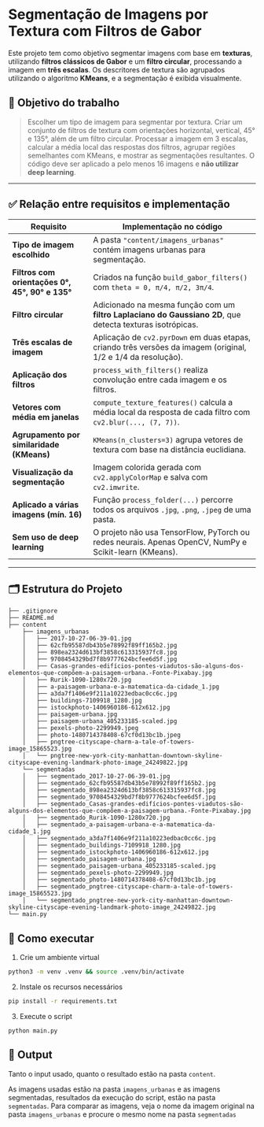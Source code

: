 # Segmentação de Imagens por Textura com Filtros de Gabor

Este projeto tem como objetivo segmentar imagens com base em **texturas**, utilizando **filtros clássicos de Gabor** e um **filtro circular**, processando a imagem em **três escalas**. Os descritores de textura são agrupados utilizando o algoritmo **KMeans**, e a segmentação é exibida visualmente.

## 📌 Objetivo do trabalho

> Escolher um tipo de imagem para segmentar por textura. Criar um conjunto de filtros de textura com orientações horizontal, vertical, 45° e 135°, além de um filtro circular. Processar a imagem em 3 escalas, calcular a média local das respostas dos filtros, agrupar regiões semelhantes com KMeans, e mostrar as segmentações resultantes. O código deve ser aplicado a pelo menos 16 imagens e **não utilizar deep learning**.

---

## ✅ Relação entre requisitos e implementação

| Requisito | Implementação no código |
|----------|--------------------------|
| **Tipo de imagem escolhido** | A pasta `"content/imagens_urbanas"` contém imagens urbanas para segmentação. |
| **Filtros com orientações 0°, 45°, 90° e 135°** | Criados na função `build_gabor_filters()` com `theta = 0, π/4, π/2, 3π/4`. |
| **Filtro circular** | Adicionado na mesma função com um **filtro Laplaciano do Gaussiano 2D**, que detecta texturas isotrópicas. |
| **Três escalas de imagem** | Aplicação de `cv2.pyrDown` em duas etapas, criando três versões da imagem (original, 1/2 e 1/4 da resolução). |
| **Aplicação dos filtros** | `process_with_filters()` realiza convolução entre cada imagem e os filtros. |
| **Vetores com média em janelas** | `compute_texture_features()` calcula a média local da resposta de cada filtro com `cv2.blur(..., (7, 7))`. |
| **Agrupamento por similaridade (KMeans)** | `KMeans(n_clusters=3)` agrupa vetores de textura com base na distância euclidiana. |
| **Visualização da segmentação** | Imagem colorida gerada com `cv2.applyColorMap` e salva com `cv2.imwrite`. |
| **Aplicado a várias imagens (mín. 16)** | Função `process_folder(...)` percorre todos os arquivos `.jpg`, `.png`, `.jpeg` de uma pasta. |
| **Sem uso de deep learning** | O projeto não usa TensorFlow, PyTorch ou redes neurais. Apenas OpenCV, NumPy e Scikit-learn (KMeans). |

---

## 🗂 Estrutura do Projeto 

```plain text
├── .gitignore
├── README.md
├── content
    ├── imagens_urbanas
    │   ├── 2017-10-27-06-39-01.jpg
    │   ├── 62cfb95587db43b5e78992f89ff165b2.jpg
    │   ├── 898ea2324d613bf3858c613315937fc8.jpg
    │   ├── 9708454329bd7f8b9777624bcfee6d5f.jpg
    │   ├── Casas-grandes-edifícios-pontes-viadutos-são-alguns-dos-elementos-que-compõem-a-paisagem-urbana.-Fonte-Pixabay.jpg
    │   ├── Rurik-1090-1280x720.jpg
    │   ├── a-paisagem-urbana-e-a-matematica-da-cidade_1.jpg
    │   ├── a3da7f1406e9f211a10223edbac0cc6c.jpg
    │   ├── buildings-7109918_1280.jpg
    │   ├── istockphoto-1406960186-612x612.jpg
    │   ├── paisagem-urbana.jpg
    │   ├── paisagem-urbana_405233185-scaled.jpg
    │   ├── pexels-photo-2299949.jpeg
    │   ├── photo-1480714378408-67cf0d13bc1b.jpeg
    │   ├── pngtree-cityscape-charm-a-tale-of-towers-image_15865523.jpg
    │   └── pngtree-new-york-city-manhattan-downtown-skyline-cityscape-evening-landmark-photo-image_24249822.jpg
    └── segmentadas
    │   ├── segmentado_2017-10-27-06-39-01.jpg
    │   ├── segmentado_62cfb95587db43b5e78992f89ff165b2.jpg
    │   ├── segmentado_898ea2324d613bf3858c613315937fc8.jpg
    │   ├── segmentado_9708454329bd7f8b9777624bcfee6d5f.jpg
    │   ├── segmentado_Casas-grandes-edifícios-pontes-viadutos-são-alguns-dos-elementos-que-compõem-a-paisagem-urbana.-Fonte-Pixabay.jpg
    │   ├── segmentado_Rurik-1090-1280x720.jpg
    │   ├── segmentado_a-paisagem-urbana-e-a-matematica-da-cidade_1.jpg
    │   ├── segmentado_a3da7f1406e9f211a10223edbac0cc6c.jpg
    │   ├── segmentado_buildings-7109918_1280.jpg
    │   ├── segmentado_istockphoto-1406960186-612x612.jpg
    │   ├── segmentado_paisagem-urbana.jpg
    │   ├── segmentado_paisagem-urbana_405233185-scaled.jpg
    │   ├── segmentado_pexels-photo-2299949.jpg
    │   ├── segmentado_photo-1480714378408-67cf0d13bc1b.jpg
    │   ├── segmentado_pngtree-cityscape-charm-a-tale-of-towers-image_15865523.jpg
    │   └── segmentado_pngtree-new-york-city-manhattan-downtown-skyline-cityscape-evening-landmark-photo-image_24249822.jpg
└── main.py
```

## 📑 Como executar

1. Crie um ambiente virtual
```bash
python3 -m venv .venv && source .venv/bin/activate
```
2. Instale os recursos necessários
```bash
pip install -r requirements.txt
```
3. Execute o script
```
python main.py
```

## 📁 Output
Tanto o input usado, quanto o resultado estão na pasta `content`. 

As imagens usadas estão na pasta `imagens_urbanas` e as imagens segmentadas, resultados da execução do script, estão na pasta `segmentadas`. 
Para comparar as imagens, veja o nome da imagem original na pasta `imagens_urbanas` e procure o mesmo nome na pasta `segmentadas`


